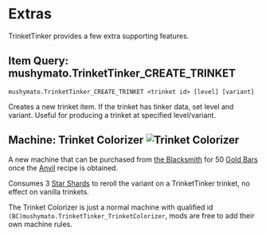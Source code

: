 # Extras

TrinketTinker provides a few extra supporting features.


## Item Query: mushymato.TrinketTinker_CREATE_TRINKET

```
mushymato.TrinketTinker_CREATE_TRINKET <trinket id> [level] [variant]
```

Creates a new trinket item. If the trinket has tinker data, set level and variant.
Useful for producing a trinket at specified level/variant.

## Machine: Trinket Colorizer ![Trinket Colorizer](~/images/favicon.png)

A new machine that can be purchased from [the Blacksmith](https://stardewvalleywiki.com/Blacksmith) for 50 [Gold Bars](https://stardewvalleywiki.com/Gold_Bar) once the [Anvil](https://stardewvalleywiki.com/Anvil) recipe is obtained.

Consumes 3 [Star Shards](https://stardewvalleywiki.com/Star_Shards) to reroll the variant on a TrinketTinker trinket, no effect on vanilla trinkets.

The Trinket Colorizer is just a normal machine with qualified id `(BC)mushymato.TrinketTinker_TrinketColorizer`, mods are free to add their own machine rules.
